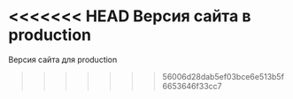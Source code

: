 <<<<<<< HEAD
Версия сайта в production
=======
Версия сайта для production
>>>>>>> 56006d28dab5ef03bce6e513b5f6653646f33cc7
